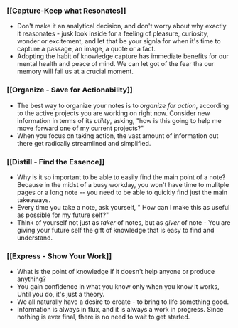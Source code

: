 ### [[Capture-Keep what Resonates]]
- Don't make it an analytical decision, and don't worry about why exactly it reasonates - jusk look inside for a feeling of pleasure, curiosity, wonder or excitement, and let that be your signla for when it's time to capture a passage, an image, a quote or a fact.
- Adopting the habit of knowledge capture has immediate benefits for our mental health and peace of mind. We can let got of the fear tha our memory will fail us at a crucial moment.

### [[Organize - Save for Actionability]]
-  The best way to organize your notes is to _organize for action_, according to the active projects you are working on right now. Consider new information in terms of its _utility_, asking, "how is this going to help me move forward one of my current projects?"
- When you focus on taking action, the vast amount of information out there get radically streamlined and simplified.

### [[Distill - Find the Essence]]
- Why is it so important to be able to easily find the main point of a note? Because in the midst of a busy workday, you won't have time to mulitple pages or a long note -- you need to be able to quickly find just the main takeaways.
- Every time you take a note, ask yourself, " How can I make this as useful as possible for my future self?"
- Think of yourself not just as _taker_ of notes, but as _giver_ of note - You are giving your future self the gift of knowledge that is easy to find and understand.

### [[Express -  Show Your Work]]
- What is the point of knowledge if it doesn't help anyone or produce anything?
- You gain confidence in what you know only when you know it works, Until you do, it's just a theory.
- We all naturally have a desire to create - to bring to life something good.
- Information is always in flux, and it is always a work in progress. Since nothing is ever final, there is no need to wait to get started.

